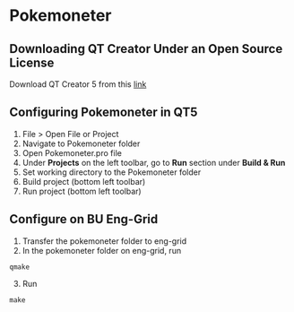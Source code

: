 # Pokemoneter

## Downloading QT Creator Under an Open Source License
Download QT Creator 5 from this [link](https://www.qt.io/download-qt-installer)

## Configuring Pokemoneter in QT5
1) File > Open File or Project
2) Navigate to Pokemoneter folder
3) Open Pokemoneter.pro file
4) Under **Projects** on the left toolbar, go to **Run** section under **Build & Run**
5) Set working directory to the Pokemoneter folder
6) Build project (bottom left toolbar)
7) Run project (bottom left toolbar)

## Configure on BU Eng-Grid
1) Transfer the pokemoneter folder to eng-grid 
2) In the pokemoneter folder on eng-grid, run 
```
qmake
```
3) Run
```
make
```

